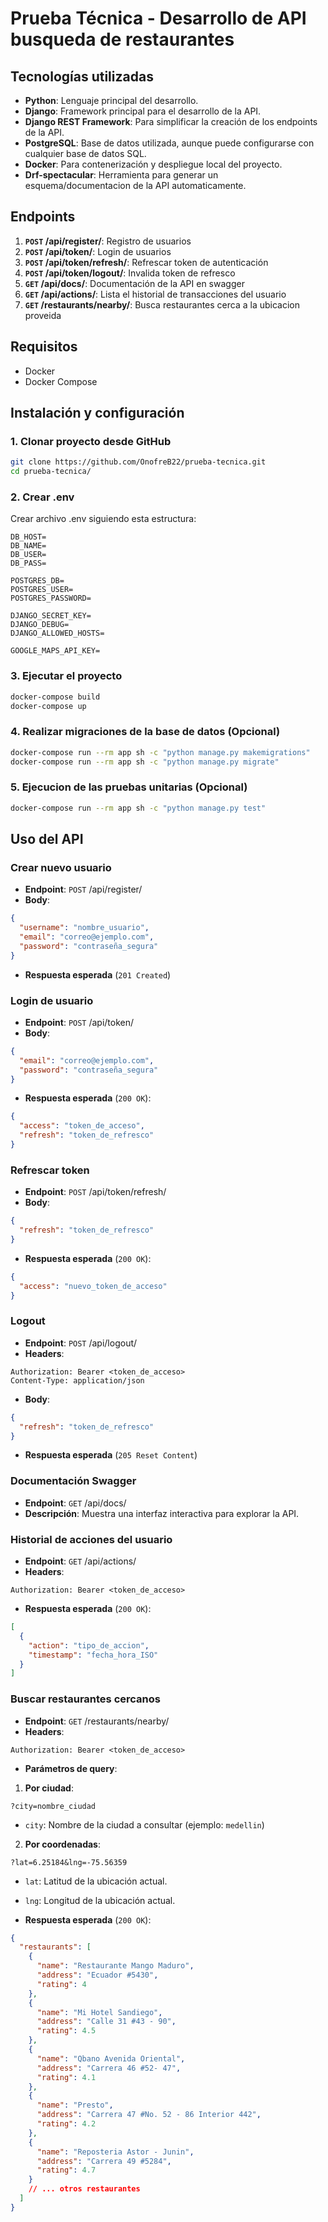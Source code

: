 # Prueba Técnica - Desarrollo de API busqueda de restaurantes

## Tecnologías utilizadas
- **Python**: Lenguaje principal del desarrollo.
- **Django**: Framework principal para el desarrollo de la API.
- **Django REST Framework**: Para simplificar la creación de los endpoints de la API.
- **PostgreSQL**: Base de datos utilizada, aunque puede configurarse con cualquier base de datos SQL.
- **Docker**: Para contenerización y despliegue local del proyecto.
- **Drf-spectacular**: Herramienta para generar un esquema/documentacion de la API automaticamente.

## Endpoints
1. **``POST`` /api/register/**: Registro de usuarios
2. **``POST`` /api/token/**: Login de usuarios
3. **``POST`` /api/token/refresh/**: Refrescar token de autenticación
4. **``POST`` /api/token/logout/**: Invalida token de refresco
5. **``GET`` /api/docs/**: Documentación de la API en swagger
6. **``GET`` /api/actions/**: Lista el historial de transacciones del usuario
7. **``GET`` /restaurants/nearby/**: Busca restaurantes cerca a la ubicacion proveida

## Requisitos
- Docker
- Docker Compose

## Instalación y configuración
### 1. Clonar proyecto desde GitHub
```bash
git clone https://github.com/OnofreB22/prueba-tecnica.git
cd prueba-tecnica/
```

### 2. Crear .env
Crear archivo .env siguiendo esta estructura:
```
DB_HOST=
DB_NAME=
DB_USER=
DB_PASS=

POSTGRES_DB=
POSTGRES_USER=
POSTGRES_PASSWORD=

DJANGO_SECRET_KEY=
DJANGO_DEBUG=
DJANGO_ALLOWED_HOSTS=

GOOGLE_MAPS_API_KEY=
```

### 3. Ejecutar el proyecto
```bash
docker-compose build
docker-compose up
```

### 4. Realizar migraciones de la base de datos (Opcional)
```bash
docker-compose run --rm app sh -c "python manage.py makemigrations"
docker-compose run --rm app sh -c "python manage.py migrate"
```

### 5. Ejecucion de las pruebas unitarias (Opcional)
```bash
docker-compose run --rm app sh -c "python manage.py test"
```

## Uso del API

### Crear nuevo usuario
- **Endpoint**: ``POST`` /api/register/
- **Body**:
```json
{
  "username": "nombre_usuario",
  "email": "correo@ejemplo.com",
  "password": "contraseña_segura"
}
```
- **Respuesta esperada** (`201 Created`)

### Login de usuario
- **Endpoint**: ``POST`` /api/token/
- **Body**:
```json
{
  "email": "correo@ejemplo.com",
  "password": "contraseña_segura"
}
```
- **Respuesta esperada** (`200 OK`):
```json
{
  "access": "token_de_acceso",
  "refresh": "token_de_refresco"
}
```

### Refrescar token
- **Endpoint**: ``POST`` /api/token/refresh/
- **Body**:
```json
{
  "refresh": "token_de_refresco"
}
```
- **Respuesta esperada** (`200 OK`):
```json
{
  "access": "nuevo_token_de_acceso"
}
```

### Logout
- **Endpoint**: ``POST`` /api/logout/
- **Headers**:
```http
Authorization: Bearer <token_de_acceso>
Content-Type: application/json
```
- **Body**:
```json
{
  "refresh": "token_de_refresco"
}
```
- **Respuesta esperada** (`205 Reset Content`)

### Documentación Swagger
- **Endpoint**: ``GET`` /api/docs/
- **Descripción**: Muestra una interfaz interactiva para explorar la API.

### Historial de acciones del usuario
- **Endpoint**: ``GET`` /api/actions/
- **Headers**:
```http
Authorization: Bearer <token_de_acceso>
```
- **Respuesta esperada** (`200 OK`):
```json
[
  {
    "action": "tipo_de_accion",
    "timestamp": "fecha_hora_ISO"
  }
]
```

### Buscar restaurantes cercanos
- **Endpoint**: ``GET`` /restaurants/nearby/
- **Headers**:
```http
Authorization: Bearer <token_de_acceso>
```
- **Parámetros de query**:

1. **Por ciudad**:
```
?city=nombre_ciudad
```
  - `city`: Nombre de la ciudad a consultar (ejemplo: `medellin`)

2. **Por coordenadas**:
```
?lat=6.25184&lng=-75.56359
```
  - `lat`: Latitud de la ubicación actual.
  - `lng`: Longitud de la ubicación actual.

- **Respuesta esperada** (`200 OK`):
```json
{
  "restaurants": [
    {
      "name": "Restaurante Mango Maduro",
      "address": "Ecuador #5430",
      "rating": 4
    },
    {
      "name": "Mi Hotel Sandiego",
      "address": "Calle 31 #43 - 90",
      "rating": 4.5
    },
    {
      "name": "Qbano Avenida Oriental",
      "address": "Carrera 46 #52- 47",
      "rating": 4.1
    },
    {
      "name": "Presto",
      "address": "Carrera 47 #No. 52 - 86 Interior 442",
      "rating": 4.2
    },
    {
      "name": "Reposteria Astor - Junin",
      "address": "Carrera 49 #5284",
      "rating": 4.7
    }
    // ... otros restaurantes
  ]
}
```
